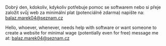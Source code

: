 Dobrý den, kdokoliv, kdykoliv potřebuje pomoc se softwarem nebo si přeje založit svůj web za minimální plat (potenciálně zdarma)
napište na: balaz.marek04@seznam.cz

Hello, whoever, whenever, needs help with software or want someone to create a website for minimal wage (potentially even for free) message me at: balaz.marek04@seznam.cz
<!---
TheNinir/TheNinir is a ✨ special ✨ repository because its `README.md` (this file) appears on your GitHub profile.
You can click the Preview link to take a look at your changes.
--->
